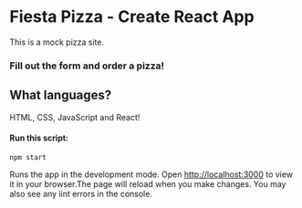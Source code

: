 # Fiesta Pizza - Create React App

This is a mock pizza site. 

### Fill out the form and order a pizza!

## What languages?
HTML, CSS, JavaScript and React!

#### Run this script: 

`npm start`

Runs the app in the development mode. Open [http://localhost:3000](http://localhost:3000) to view it in your browser.The page will reload when you make changes. You may also see any lint errors in the console.

